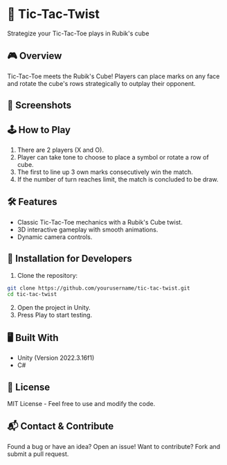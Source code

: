 # 🎲 Tic-Tac-Twist
 
Strategize your Tic-Tac-Toe plays in Rubik's cube

## 🎮 Overview

Tic-Tac-Toe meets the Rubik's Cube! Players can place marks on any face and rotate the cube's rows strategically to outplay their opponent.

## 📸 Screenshots


## 🕹️ How to Play

1. There are 2 players (X and O).
2. Player can take tone to choose to place a symbol  or rotate a row of cube.
3. The first to line up 3 own marks consecutively win the match.
4. If the number of turn reaches limit, the match is concluded to be draw.

## 🛠 Features

- Classic Tic-Tac-Toe mechanics with a Rubik's Cube twist.
- 3D interactive gameplay with smooth animations.
- Dynamic camera controls.

## 🚀 Installation for Developers

1. Clone the repository:
```sh
git clone https://github.com/yourusername/tic-tac-twist.git
cd tic-tac-twist
```
2. Open the project in Unity.
3. Press Play to start testing.

## 🖥 Built With

- Unity (Version 2022.3.16f1)
- C#

## 📜 License

MIT License - Feel free to use and modify the code.

## 📬 Contact & Contribute

Found a bug or have an idea? Open an issue!
Want to contribute? Fork and submit a pull request.
